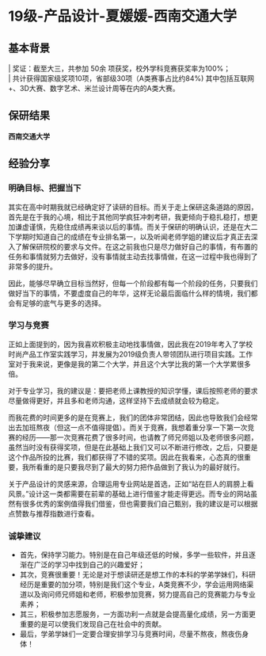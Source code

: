 # 19级-产品设计-夏媛媛-西南交通大学

## 基本背景
| 奖证：截至大三，共参加 50余 项获奖，校外学科竞赛获奖率为100%；<br>
| 共计获得国家级奖项10项，省部级30项（A类赛事占比约84%) 其中包括互联网+、3D大赛、数字艺术、米兰设计周等在内的A类大赛。

## 保研结果
**西南交通大学**

## 经验分享

### 明确目标、把握当下
其实在高中时期我就已经确定好了读研的目标。而关于走上保研这条道路的原因，首先是在于我的心境，相比于其他同学疯狂冲刺考研，我更倾向于稳扎稳打，想更加谦虚谨慎，先稳住成绩再来谈以后的事情。而关于保研的明确认识，还是在大二下学期时知道自己的成绩在专业排名第一，以及听闻老师学姐的建议后才真正去深入了解保研院校的要求与文件。在这之前我也只是尽力做好自己的事情，有布置的任务和事情就努力去做好，没有事情就主动去找事情做，在这一过程中我也得到了非常多的提升。

因此，能够尽早确立目标当然好，但每一个阶段都有每一个阶段的任务，只要我们做好当下的事情，不要虚度自己的年华，这样无论最后面临什么样的情境，我们都会有足够的底气与更多的选择。


### 学习与竞赛
正如上面提到的，因为我喜欢积极主动地找事情做，因此我在2019年考入了学校时尚产品工作室实践学习，并发展为2019级负责人带领团队进行项目实践。工作室对于我来说，更像是我的第二个大学，并且这个大学比我的第一个大学累很多倍。

对于专业学习，我的建议是：要把老师上课教授的知识学懂，课后按照老师的要求尽量做得更好，并且多和老师沟通，这样坚持下去成绩就会较为稳定。

而我花费的时间更多的是在竞赛上，我们的团体非常团结，因此也导致我们会经常出去加班熬夜（但这一点不值得提倡）。而关于竞赛，我想着重分享一下第一次竞赛的经历——那一次竞赛花费了很多时间，也请教了师兄师姐以及老师很多问题，虽然当时没有获得奖项，但是在此基础上我们又可以不断进行修改，之后，只要是这个作品所投的比赛，我们都获得了不错的奖项。因此在我看来，心态真的很重要，我所看重的是只要我尽到了最大的努力把作品做到了我认为的最好就行。

关于产品设计的灵感来源，合理运用专业网站是首选，正如“站在巨人的肩膀上看风景。”设计这一类都需要在前辈的基础上进行借鉴才能走得更远。而专业的网站虽然有很多优秀的案例值得我们借鉴，但也需要我们自己甄别，我的建议是可以根据点赞数与推荐指数进行查看。

### 诚挚建议
* 首先，保持学习能力。特别是在自己年级还低的时候，多学一些软件，并且逐渐在广泛的学习中找到自己的兴趣爱好；
* 其次，竞赛很重要！无论是对于想读研还是想工作的本科的学弟学妹们，科研经历是重要的加分项，特别是我们这个专业，A类竞赛不少，学会运用网络渠道以及询问师兄师姐和老师，积极参加竞赛，努力提高自己的竞赛能力与专业素养；
* 其三，积极参加志愿服务，一方面功利一点就是会提高量化成绩，另一方面更重要的是可以使我们发现自己在社会中的贡献。
* 最后，学弟学妹们一定要合理安排学习与竞赛时间，尽量不熬夜，熬夜伤身体！